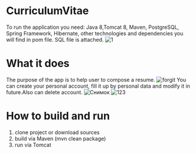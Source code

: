 # CurriculumVitae
  To run the application you need: Java 8,Tomcat 8, Maven, PostgreSQL, Spring Framework, Hibernate, other technologies and dependencies you will find in pom file. SQL file is attached.
  ![1](https://user-images.githubusercontent.com/76645386/129775306-0a0bad7d-c0a7-4a42-960f-925d43e7340d.JPG)
# What it does
  The purpose of the app is to help user to compose a resume.
![forgit](https://user-images.githubusercontent.com/76645386/129775434-82f0b2f7-2df5-4a83-9c51-d9a0acd04078.JPG)
  You can create your personal account, fill it up by personal data and modify it in future.Also can delete account.
  ![Снимок](https://user-images.githubusercontent.com/76645386/129775477-189ab573-897a-4532-9b3f-09e5c8d4fc73.JPG)
  ![123](https://user-images.githubusercontent.com/76645386/129775497-78b68fb6-8825-438e-871e-610ad77278c6.JPG)
# How to build and run
  1. clone project or download sources
  2. build via Maven (mvn clean package)
  3. run via Tomcat